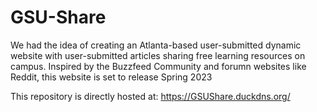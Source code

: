 # GSU-Share
We had the idea of creating an Atlanta-based user-submitted dynamic website with user-submitted articles sharing free learning resources on campus. Inspired by the Buzzfeed Community and forumn websites like Reddit, this website is set to release Spring 2023 

This repository is directly hosted at: https://GSUShare.duckdns.org/
